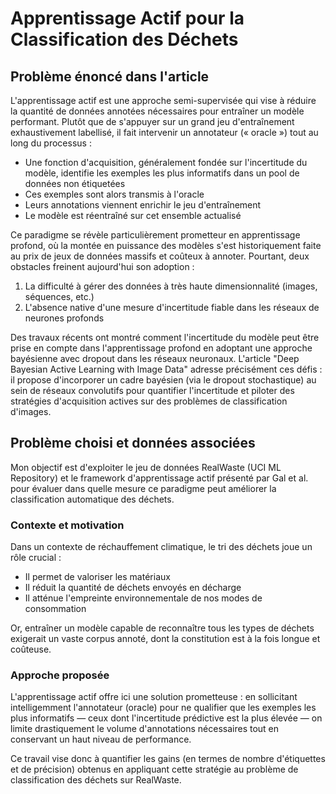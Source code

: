 # Apprentissage Actif pour la Classification des Déchets

## Problème énoncé dans l'article

L'apprentissage actif est une approche semi-supervisée qui vise à réduire la quantité de données annotées nécessaires pour entraîner un modèle performant. Plutôt que de s'appuyer sur un grand jeu d'entraînement exhaustivement labellisé, il fait intervenir un annotateur (« oracle ») tout au long du processus :

* Une fonction d'acquisition, généralement fondée sur l'incertitude du modèle, identifie les exemples les plus informatifs dans un pool de données non étiquetées
* Ces exemples sont alors transmis à l'oracle
* Leurs annotations viennent enrichir le jeu d'entraînement
* Le modèle est réentraîné sur cet ensemble actualisé

Ce paradigme se révèle particulièrement prometteur en apprentissage profond, où la montée en puissance des modèles s'est historiquement faite au prix de jeux de données massifs et coûteux à annoter. Pourtant, deux obstacles freinent aujourd'hui son adoption :

1. La difficulté à gérer des données à très haute dimensionnalité (images, séquences, etc.)
2. L'absence native d'une mesure d'incertitude fiable dans les réseaux de neurones profonds

Des travaux récents ont montré comment l'incertitude du modèle peut être prise en compte dans l'apprentissage profond en adoptant une approche bayésienne avec dropout dans les réseaux neuronaux. L'article "Deep Bayesian Active Learning with Image Data" adresse précisément ces défis : il propose d'incorporer un cadre bayésien (via le dropout stochastique) au sein de réseaux convolutifs pour quantifier l'incertitude et piloter des stratégies d'acquisition actives sur des problèmes de classification d'images.

## Problème choisi et données associées

Mon objectif est d'exploiter le jeu de données RealWaste (UCI ML Repository) et le framework d'apprentissage actif présenté par Gal et al. pour évaluer dans quelle mesure ce paradigme peut améliorer la classification automatique des déchets.

### Contexte et motivation

Dans un contexte de réchauffement climatique, le tri des déchets joue un rôle crucial :

* Il permet de valoriser les matériaux
* Il réduit la quantité de déchets envoyés en décharge
* Il atténue l'empreinte environnementale de nos modes de consommation

Or, entraîner un modèle capable de reconnaître tous les types de déchets exigerait un vaste corpus annoté, dont la constitution est à la fois longue et coûteuse.

### Approche proposée

L'apprentissage actif offre ici une solution prometteuse : en sollicitant intelligemment l'annotateur (oracle) pour ne qualifier que les exemples les plus informatifs — ceux dont l'incertitude prédictive est la plus élevée — on limite drastiquement le volume d'annotations nécessaires tout en conservant un haut niveau de performance.

Ce travail vise donc à quantifier les gains (en termes de nombre d'étiquettes et de précision) obtenus en appliquant cette stratégie au problème de classification des déchets sur RealWaste.